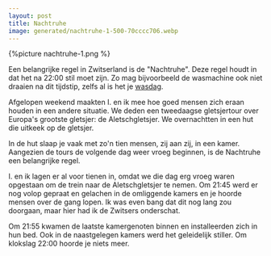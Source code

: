 ```yaml
---
layout: post
title: Nachtruhe
image: generated/nachtruhe-1-500-70cccc706.webp
---
```


{%picture nachtruhe-1.png %}

Een belangrijke regel in Zwitserland is de "Nachtruhe". Deze regel houdt in dat het na 22:00 stil moet zijn. Zo mag bijvoorbeeld de wasmachine ook niet draaien na dit tijdstip, zelfs al is het je [wasdag](https://roaldin.ch/wasschema).

Afgelopen weekend maakten I. en ik mee hoe goed mensen zich eraan houden in een andere situatie. We deden een tweedaagse gletsjertour over Europa's grootste gletsjer: de Aletschgletsjer. We overnachtten in een hut die uitkeek op de gletsjer.

In de hut slaap je vaak met zo'n tien mensen, zij aan zij, in een kamer. Aangezien de tours de volgende dag weer vroeg beginnen, is de Nachtruhe een belangrijke regel.

I. en ik lagen er al voor tienen in, omdat we die dag erg vroeg waren opgestaan om de trein naar de Aletschgletsjer te nemen. Om 21:45 werd er nog volop gepraat en gelachen in de omliggende kamers en je hoorde mensen over de gang lopen. Ik was even bang dat dit nog lang zou doorgaan, maar hier had ik de Zwitsers onderschat.

Om 21:55 kwamen de laatste kamergenoten binnen en installeerden zich in hun bed. Ook in de naastgelegen kamers werd het geleidelijk stiller. Om klokslag 22:00 hoorde je niets meer.
